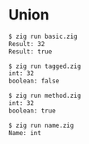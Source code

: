 # Union

```bash
$ zig run basic.zig
Result: 32
Result: true
```

```bash
$ zig run tagged.zig
int: 32
boolean: false
```

```bash
$ zig run method.zig
int: 32
boolean: true
```

```bash
$ zig run name.zig
Name: int
```
